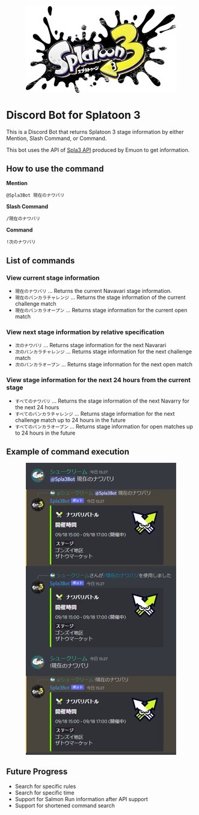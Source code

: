 <div align="center"><img src="docs/img/logo.png" width="400"/></div>

# Discord Bot for Splatoon 3

This is a Discord Bot that returns Splatoon 3 stage information by either Mention, Slash Command, or Command.

This bot uses the API of [Spla3 API](https://spla3.yuu26.com/) produced by Emuon to get information.

## How to use the command
**Mention**
```
@Spla3Bot 現在のナワバリ
```
**Slash Command**
```
/現在のナワバリ
```
**Command**
```
!次のナワバリ
```

## List of commands
### View current stage information
* `現在のナワバリ` ... Returns the current Navavari stage information.
* `現在のバンカラチャレンジ` ... Returns the stage information of the current challenge match
* `現在のバンカラオープン` ... Returns stage information for the current open match
### View next stage information by relative specification
* `次のナワバリ` ... Returns stage information for the next Navarari
* `次のバンカラチャレンジ` ... Returns stage information for the next challenge match
* `次のバンカラオープン` ... Returns stage information for the next open match
### View stage information for the next 24 hours from the current stage
* `すべてのナワバリ` ... Returns the stage information of the next Navarry for the next 24 hours
* `すべてのバンカラチャレンジ` ... Returns stage information for the next challenge match up to 24 hours in the future
* `すべてのバンカラオープン` ... Returns stage information for open matches up to 24 hours in the future

## Example of command execution
<div align="center"><img src="docs/img/example.png" width="400"/></div>

## Future Progress
* Search for specific rules
* Search for specific time
* Support for Salmon Run information after API support
* Support for shortened command search

